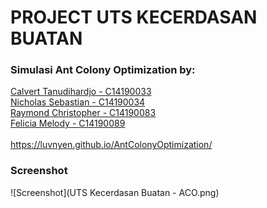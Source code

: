 # PROJECT UTS KECERDASAN BUATAN
<h3>Simulasi Ant Colony Optimization by:</h3>

[Calvert Tanudihardjo - C14190033](https://www.instagram.com/vertfrag/)
<br>[Nicholas Sebastian - C14190034](https://www.instagram.com/nicsv/)
<br>[Raymond Christopher - C14190083](https://www.instagram.com/raymondchristoper_20/)
<br>[Felicia Melody - C14190089](https://www.instagram.com/feliciamelodys/)
<br><br>
https://luvnyen.github.io/AntColonyOptimization/

### Screenshot
![Screenshot](UTS Kecerdasan Buatan - ACO.png)  
